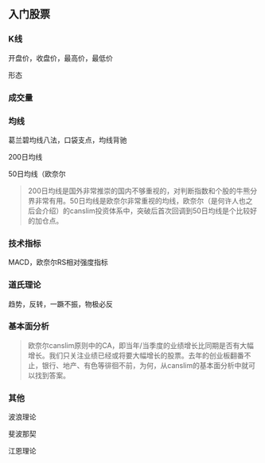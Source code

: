 ## 入门股票

### K线

开盘价，收盘价，最高价，最低价

形态

### 成交量

### 均线

葛兰碧均线八法，口袋支点，均线背驰

200日均线

50日均线（欧奈尔

> 200日均线是国外非常推崇的国内不够重视的，对判断指数和个股的牛熊分界非常有用。50日均线是欧奈尔非常重视的均线，欧奈尔（是何许人也之后会介绍）的canslim投资体系中，突破后首次回调到50日均线是个比较好的加仓点。

### 技术指标

MACD，欧奈尔RS相对强度指标

### 道氏理论

趋势，反转，一蹶不振，物极必反

### 基本面分析

> 欧奈尔canslim原则中的CA，即当年/当季度的业绩增长比同期是否有大幅增长。我们只关注业绩已经或将要大幅增长的股票。去年的创业板翻番不止，银行、地产、有色等徘徊不前，为何，从canslim的基本面分析中就可以找到答案。

### 其他

波浪理论

斐波那契

江恩理论